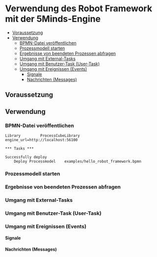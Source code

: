 # Verwendung des Robot Framework mit der 5Minds-Engine

- [Voraussetzung](#voraussetzung)
- [Verwendung](#verwendung)
  * [BPMN-Datei veröffentlichen](#bpmn-datei-veroffentlichen)
  * [Prozessmodell starten](#prozessmodell-starten)
  * [Ergebnisse von beendeten Prozessen abfragen](#ergebnisse-von-beendeten-prozessen-abfragen)
  * [Umgang mit External-Tasks](#umgang-mit-external-tasks)
  * [Umgang mit Benutzer-Task (User-Task)](#umgang-mit-benutzer-task-user-task)
  * [Umgang mit Ereignissen (Events)](#umgang-mit-ereignissen-events)
    + [Signale](#signale)
    + [Nachrichten (Messages)](#nachrichten-messages)
## Voraussetzung

## Verwendung

### BPMN-Datei veröffentlichen

```robotframework
Library         ProcessCubeLibrary     engine_url=http://localhost:56100

*** Tasks ***

Successfully deploy
    Deploy Processmodel    examples/hello_robot_framework.bpmn
```

### Prozessmodell starten

### Ergebnisse von beendeten Prozessen abfragen

### Umgang mit External-Tasks

### Umgang mit Benutzer-Task (User-Task)

### Umgang mit Ereignissen (Events)

#### Signale

#### Nachrichten (Messages)

